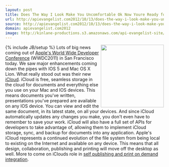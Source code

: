 ```yaml
---
layout: post
title: Does The Way I Look Make You Uncomfortable Ok Now Youre Ready for APIs
url: http://apievangelist.com2012/10/13/does-the-way-i-look-make-you-uncomfortable-ok-now-youre-ready-for-apis/
source: http://apievangelist.com2012/10/13/does-the-way-i-look-make-you-uncomfortable-ok-now-youre-ready-for-apis/
domain: apievangelist.com2012
image: http://kinlane-productions.s3.amazonaws.com/api-evangelist-site/blog/Kin-Lane-2010-2012-2.png
---
```

{% include JB/setup %}<img src="http://kinlane-productions.s3.amazonaws.com/apple/WWDC-Moscone.png"  width="200" align="right" />
Lots of big news coming out of <a title="Apple's World Wide Developer Conference" href="http://developer.apple.com/wwdc/">Apple's World Wide Developer Conference</a> (WWDC2011) in San Francisco today.
We saw major enhancements coming down the pipes with IOS 5 and Mac OS X Lion. What really stood out was their new <a title="iCloud" href="http://www.apple.com/icloud/">iCloud</a>.
iCloud is free, seamless storage in the cloud for documents and everything else you use on your Mac and IOS devices.
This means documents you've written, presentations you've prepared are available on any IOS device. You can view and edit the same document, in its latest state, on all your devices. And since iCloud automatically updates any changes you make, you don't even have to remember to save your work.
iCloud will also have a full set of APIs for developers to take advantage of, allowing them to implement iCloud storage, sync, and backup for documents into any application.
Apple's iCloud represents a continued evolution of the file system from being local to existing on the Internet and available on any device. This means that all design, collaboration, publishing and printing will move off the desktop as well.
More to come on iClouds role in <a title="self publishing and print on demand integration" href="http://developer.mimeo.com">self publishing and print on demand integration</a>.
